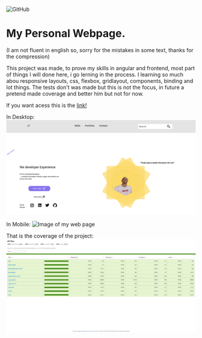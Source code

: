 

![GitHub](https://img.shields.io/github/license/luccastraumer/luccastraumer.github.io) 
# My Personal Webpage.

(I am not fluent in english so, sorry for the mistakes in some text, thanks for the compression)

This project was made, to prove my skills in angular and frontend, most part of things I will done here, i go lerning in the process. I learning so much abou responsive layouts, css, flexbox, gridlayout, components, binding and lot things. The tests don't was made but this is not the focus, in future a pretend made coverage and better him but not for now.

If you want acess this is the [link!](https://luccastraumer.github.io/) 

In Desktop:
![Image of my web page](./assets/pagina-desktop.png)

In Mobile:
![Image of my web page](./assets/pagina-mobile.png.png)


That is the coverage of the project:
![Image of my web page](./assets/cobertura-dos-componentes.png)

